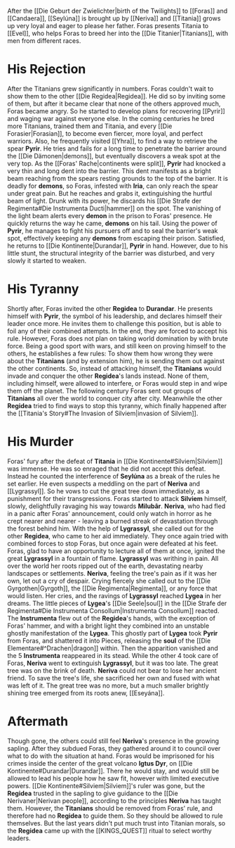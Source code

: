 After the [[Die Geburt der Zwielichter|birth of the Twilights]] to [[Foras]] and [[Candaera]], [[Seylúna]] is brought up by [[Neriva]] and [[Titania]] grows up very loyal and eager to please her father. Foras presents Titania to [[Evel]], who helps Foras to breed her into the [[Die Titanier|Titanians]], with men from different races.
# His Rejection
After the Titanians grew significantly in numbers. Foras couldn't wait to show them to the other [[Die Regidea|Regidea]]. He did so by inviting some of them, but after it became clear that none of the others approved much, Foras became angry. So he started to develop plans for recovering [[Pyrir]] and waging war against everyone else.
In the coming centuries he bred more Titanians, trained them and Titania, and every [[Die Forasier|Forasian]], to become even fiercer, more loyal, and perfect warriors. Also, he frequently visited [[Yhra]], to find a way to retrieve the spear **Pyrir**. He tries and fails for a long time to penetrate the barrier around the [[Die Dämonen|demons]], but eventually discovers a weak spot at the very top.
As the [[Foras' Rache|continents were split]], **Pyrir** had knocked a very thin and long dent into the barrier. This dent manifests as a bright beam reaching from the spears resting grounds to the top of the barrier. It is deadly for **demons**, so Foras, infested with **Iria**, can only reach the spear under great pain. But he reaches and grabs it, extinguishing the hurtful beam of light. Drunk with its power, he discards his [[Die Strafe der Regimenta#Die Instrumenta Ducti|hammer]] on the spot.
The vanishing of the light beam alerts every **demon** in the prison to Foras' presence. He quickly returns the way he came, **demons** on his tail. Using the power of **Pyrir**, he manages to fight his pursuers off and to seal the barrier's weak spot, effectively keeping any **demons** from escaping their prison.
Satisfied, he returns to [[Die Kontinente|Durandar]], **Pyrir** in hand. However, due to his little stunt, the structural integrity of the barrier was disturbed, and very slowly it started to weaken.
# His Tyranny
Shortly after, Foras invited the other **Regidea** to **Durandar**. He presents himself with **Pyrir**, the symbol of his leadership, and declares himself their leader once more. He invites them to challenge this position, but is able to foil any of their combined attempts. In the end, they are forced to accept his rule.
However, Foras does not plan on taking world domination by with brute force. Being a good sport with wars, and still keen on proving himself to the others, he establishes a few rules: To show them how wrong they were about the **Titanians** (and by extension him), he is sending them out against the other continents. So, instead of attacking himself, the **Titanians** would invade and conquer the other **Regidea**'s lands instead. None of them, including himself, were allowed to interfere, or Foras would step in and wipe them off the planet.
The following century Foras sent out groups of **Titanians** all over the world to conquer city after city. Meanwhile the other **Regidea** tried to find ways to stop this tyranny, which finally happened after the [[Titania's Story#The Invasion of Silviem|invasion of Silviem]].
# His Murder
Foras' fury after the defeat of **Titania** in [[Die Kontinente#Silviem|Silviem]] was immense. He was so enraged that he did not accept this defeat. Instead he counted the interference of **Seylúna** as a break of the rules he set earlier. He even suspects a meddling on the part of **Neriva** and [[Lygrassyl]]. So he vows to cut the great tree down immediately, as a punishment for their transgressions.
Foras started to attack **Silviem** himself, slowly, delightfully ravaging his way towards **Milubâr**. **Neriva**, who had fled in a panic after Foras' announcement, could only watch in horror as he crept nearer and nearer - leaving a burned streak of devastation through the forest behind him. With the help of **Lygrassyl**, she called out for the other **Regidea**, who came to her aid immediately.
They once again tried with combined forces to stop Foras, but once again were defeated at his feet. Foras, glad to have an opportunity to lecture all of them at once, ignited the great **Lygrassyl** in a fountain of flame. **Lygrassyl** was writhing in pain. All over the world her roots ripped out of the earth, devastating nearby landscapes or settlements.
**Neriva**, feeling the tree's pain as if it was her own, let out a cry of despair. Crying fiercely she called out to the [[Die Gyrgothen|Gyrgoth]], the [[Die Regimenta|Regimenta]], or any force that would listen. Her cries, and the ravings of **Lygrassyl** reached **Lygea** in her dreams. The little pieces of **Lygea**'s [[Die Seele|soul]] in the [[Die Strafe der Regimenta#Die Instrumenta Consollum|Instrumenta Consollum]] reacted. The **Instrumenta** flew out of the **Regidea**'s hands, with the exception of Foras' hammer, and with a bright light they combined into an unstable ghostly manifestation of the **Lygea**.
This ghostly part of **Lygea** took **Pyrir** from Foras, and shattered it into Pieces, releasing the **soul** of the [[Die Elementare#^Drachen|dragon]] within. Then the apparition vanished and the 5 **Instrumenta** reappeared in its stead. While the other 4 took care of Foras, **Neriva** went to extinguish **Lygrassyl**, but it was too late. The great tree was on the brink of death. **Neriva** could not bear to lose her ancient friend. To save the tree's life, she sacrificed her own and fused with what was left of it. The great tree was no more, but a much smaller brightly shining tree emerged from its roots anew, [[Eseyána]].
# Aftermath
Though gone, the others could still feel **Neriva**'s presence in the growing sapling. After they subdued Foras, they gathered around it to council over what to do with the situation at hand.
Foras would be imprisoned for his crimes inside the center of the great volcano **Igtus Dyr**, on [[Die Kontinente#Durandar|Durandar]]. There he would stay, and would still be allowed to lead his people how he saw fit, however with limited executive powers.
[[Die Kontinente#Silviem|Silviem]]'s ruler was gone, but the **Regidea** trusted in the sapling to give guidance to the [[Die Nerivaner|Nerivan people]], according to the principles **Neriva** has taught them. However, the **Titanians** should be removed from Foras' rule, and therefore had no **Regidea** to guide them. So they should be allowed to rule themselves. But the last years didn't put much trust into Titanian morals, so the **Regidea** came up with the [[KINGS_QUEST]] ritual to select worthy leaders.